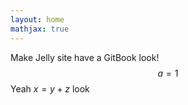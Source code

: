 ```yaml
---
layout: home
mathjax: true
---
```


Make Jelly site have a GitBook look!
$$a = 1$$
Yeah $x=y+z$ look
